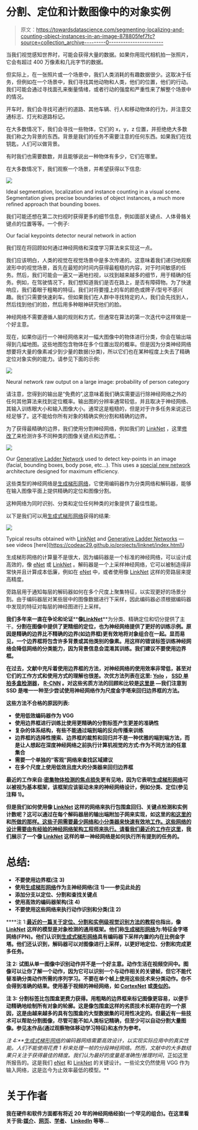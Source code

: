 # 分割、定位和计数图像中的对象实例

> 原文：<https://towardsdatascience.com/segmenting-localizing-and-counting-object-instances-in-an-image-878805fef7fc?source=collection_archive---------0----------------------->

当我们视觉感知世界时，可能会获得大量的数据。如果你用现代相机拍一张照片，它会有超过 400 万像素和几兆字节的数据。

但实际上，在一张照片或一个场景中，我们人类消耗的有趣数据很少。这取决于任务，但例如在一个场景中，我们寻找其他动物和人类，他们的位置，他们的行动。我们可能会通过寻找面孔来衡量情绪，或者行动的强度和严重性来了解整个场景中的情况。

开车时，我们会寻找可通行的道路、其他车辆、行人和移动物体的行为，并注意交通标志、灯光和道路标记。

在大多数情况下，我们会寻找一些物体，它们的 x，y，z 位置，并拒绝绝大多数我们称之为背景的东西。背景是我们的任务不需要注意的任何东西。如果我们在找钥匙，人们可以做背景。

有时我们也需要数数，并且能够说出一种物体有多少，它们在哪里。

在大多数情况下，我们观察一个场景，并希望获得以下信息:

![](img/13fc32e2c31364e40de871c82a096fa2.png)

Ideal segmentation, localization and instance counting in a visual scene. Segmentation gives precise boundaries of object instances, a much more refined approach that bounding boxes.

我们可能还想在第二次扫视时获得更多的细节信息，例如面部关键点、人体骨骼关键点的位置等等。一个例子:

Our facial keypoints detector neural network in action

我们现在将回顾如何通过神经网络和深度学习算法来实现这一点。

我们应该明白，人类的视觉在视觉场景中是多次传递的。这意味着我们递归地观察波形中的视觉场景，首先在最短的时间内获得最粗糙的内容，对于时间敏感的任务。然后，我们可能会一遍又一遍地扫视，以找到越来越多的细节，用于精确的任务。例如，在驾驶情况下，我们想知道我们是否在路上，是否有障碍物。为了快速响应，我们着眼于粗略的特征。我们对将要撞上的车的颜色或牌子/型号不感兴趣。我们只需要快速刹车。但如果我们在人群中寻找特定的人，我们会先找到人，然后找到他们的脸，然后用多种眼神研究他们的脸。

神经网络不需要遵循人脑的规则和方式，但通常在算法的第一次迭代中这样做是一个好主意。

现在，如果你运行一个神经网络来对一幅大图像中的物体进行分类，你会在输出端得到几幅地图。这些地图包含物体在多个位置出现的概率。但是因为分类神经网络想要将大量的像素减少到少量的数据(分类)，所以它们也在某种程度上失去了精确定位对象实例的能力。请参见下面的示例:

![](img/6a8725717f76f9210e28affcb8bd41c5.png)

Neural network raw output on a large image: probability of person category

请注意，您得到的输出是“免费的”,这意味着我们确实需要运行除神经网络之外的任何其他算法来找到定位概率。输出图的分辨率通常较低，并且取决于神经网络、其输入训练眼大小和输入图像大小。通常这是粗糙的，但是对于许多任务来说这已经足够了。这不能给你所有对象的精确实例分割和精确的边界。

为了获得最精确的边界，我们使用分割神经网络，例如我们的 [LinkNet](https://codeac29.github.io/projects/linknet/index.html) ，这里[修改了](https://medium.com/@dawood95/using-generative-ladder-networks-to-build-a-facial-keypoints-detector-7769e4dbf96a)来检测许多不同种类的图像关键点和边界框。：

![](img/536dee78a852cbe01ca2ac75a1e28460.png)

Our [Generative Ladder Network](https://medium.com/towards-data-science/a-new-kind-of-deep-neural-networks-749bcde19108) used to detect key-points in an image (facial, bounding boxes, body pose, etc…). This uses a [special new network](https://medium.com/@dawood95/using-generative-ladder-networks-to-build-a-facial-keypoints-detector-7769e4dbf96a) architecture designed for maximum efficiency.

这些类型的神经网络是[生成梯形网络](https://medium.com/towards-data-science/a-new-kind-of-deep-neural-networks-749bcde19108)，它使用编码器作为分类网络和解码器，能够在输入图像平面上提供精确的定位和图像分割。

这种网络为同时识别、分类和定位任何种类的对象提供了最佳性能。

以下是我们可以用[生成式梯形网络](https://medium.com/towards-data-science/a-new-kind-of-deep-neural-networks-749bcde19108)获得的结果:

![](img/7c4897d6622bc10d3d6254c57d9c4cad.png)

Typical results obtained with [LinkNet](https://codeac29.github.io/projects/linknet/index.html) and [Generative Ladder Networks](https://medium.com/towards-data-science/a-new-kind-of-deep-neural-networks-749bcde19108) — see videos [here](https://codeac29.github.io/projects/linknet/index.html\)

生成梯形网络的计算量不是很大，因为编码器是一个标准的神经网络，可以设计成高效的，像 [eNet](https://arxiv.org/abs/1606.02147) 或 [LinkNet](https://codeac29.github.io/projects/linknet/index.html) 。解码器是一个上采样神经网络，它可以被制造得非常快并且计算成本低廉，例如在 [eNet](https://arxiv.org/abs/1606.02147) 中，或者使用像 [LinkNet](https://codeac29.github.io/projects/linknet/index.html) 这样的旁路层来提高精度。

旁路层用于通知每层的解码器如何在多个尺度上聚集特征，以实现更好的场景分割。由于编码器层对某些层中的图像数据进行下采样，因此编码器必须根据编码器中发现的特征对每层的神经图进行上采样。

**我们多年来一直在争论和论证**[](https://medium.com/towards-data-science/a-new-kind-of-deep-neural-networks-749bcde19108)****像**[**LinkNet**](https://codeac29.github.io/projects/linknet/index.html)**为分类、精确定位和切分提供了主干。**分割在图像中提供了更精细的定位，也为神经网络提供了更好的训练示例。原因是精确的边界比不精确的边界(如边界框)更有效地将对象组合在一起。显而易见，一个边界框将包含许多背景或其他类别的像素。用这样的错误标签训练神经网络会降低网络的分类能力，因为背景信息会混淆其训练。我们建议不要使用边界框。**

**在过去，文献中充斥着使用边界框的方法，对神经网络的使用效率非常低，甚至对它们的工作方式和使用方式的理解也很差。次优方法列表在这里: [Yolo](https://pjreddie.com/darknet/yolo/) ， [SSD 单拍多盒检测器](https://arxiv.org/abs/1512.02325)， [R-CNN](https://arxiv.org/abs/1504.08083) 。对这些劣质方法的回顾和比较是[这里是](https://medium.com/@phelixlau/speed-accuracy-trade-offs-for-modern-convolutional-object-detectors-bbad4e4e0718) —我们注意到 SSD 是唯一一种至少尝试使用神经网络作为尺度金字塔来回归边界框的方法。**

**这些方法不合格的原因列表:**

*   **使用低效编码器作为 VGG**
*   **使用边界框进行训练比使用更精确的分割标签产生更差的准确性**
*   **复杂的体系结构，有些不能通过端到端的反向传播来训练**
*   **边界框的选择性搜索、边界框的裁剪和回归并不是一种优雅的端到端方法，而是让人想起在深度神经网络之前执行计算机视觉的方式:作为不同方法的任意集合**
*   **需要一个单独的“客观”网络来查找区域建议**
*   **在多个尺度上使用低效且庞大的分类器来回归边界框**

**最近的工作来自:[密集物体检测的焦点损失](https://arxiv.org/abs/1708.02002)更有见地，因为它表明[生成梯形网络](https://medium.com/towards-data-science/a-new-kind-of-deep-neural-networks-749bcde19108)可以被视为基本框架，该框架应该驱动未来的神经网络设计，例如分类、定位(参见注释 1)。**

**但是我们如何使用像 [LinkNet](https://codeac29.github.io/projects/linknet/index.html) 这样的网络来执行包围盒回归、关键点检测和实例计数呢？这可以通过在每个解码器层的输出端附加子网来实现，如这里的[和这里的](https://arxiv.org/abs/1708.02002)和[所做的那样。这些子网需要最少网络和小分类器来快速有效地工作。这些网络的设计需要由有经验的神经网络架构工程师来执行。请看我们最近的工作](https://adrianbulat.com/face-alignment)[在这里](https://medium.com/@dawood95/using-generative-ladder-networks-to-build-a-facial-keypoints-detector-7769e4dbf96a)，我们展示了一个像 [LinkNet](https://codeac29.github.io/projects/linknet/index.html) 这样的单一神经网络是如何执行所有提到的任务的。**

# **总结:**

*   **不要使用边界框(注 3)**
*   **使用[生成梯形网络](https://medium.com/towards-data-science/a-new-kind-of-deep-neural-networks-749bcde19108)作为主神经网络(注 1)——参见此处[的](https://medium.com/@dawood95/using-generative-ladder-networks-to-build-a-facial-keypoints-detector-7769e4dbf96a)**
*   **添加分支以定位、分割和查找关键点**
*   **使用高效的编码器架构(注 4)**
*   **不要使用这些网络来执行动作识别和分类(注 2)**

****注 1:**[最近的一篇关于定位、分割和实例级视觉识别方法的教程](https://instancetutorial.github.io/)也指出，像 [LinkNet](https://codeac29.github.io/projects/linknet/index.html) 这样的模型是对象检测的通用框架。他们称[生成梯形网络](https://medium.com/towards-data-science/a-new-kind-of-deep-neural-networks-749bcde19108)为:特征金字塔网络(FPN)。他们认识到[生成式梯形网络](https://medium.com/towards-data-science/a-new-kind-of-deep-neural-networks-749bcde19108)具有编码器下采样内置的内在比例金字塔。他们还认识到，解码器可以对图像进行上采样，以更好地定位、分割和完成更多任务。**

****注 2:** 试图从单一图像中识别动作并不是一个好主意。动作生活在视频空间中。图像可以让你了解一个动作，因为它可以识别一个与动作相关的关键帧，但它不能代替准确分类动作所需的序列学习。不要在单个帧上使用这些技术来分类动作。你不会得到准确的结果。使用基于视频的神经网络，如 [CortexNet](https://engineering.purdue.edu/elab/CortexNet/) 或[类似的](https://arxiv.org/abs/1503.08909)。**

****注 3:** 分割标签比包围盒更费力获得。用粗略的边界框来标记图像更容易，以便手动精确地绘制所有对象的轮廓。这是像包围盒这样的劣质技术长期存在的一个原因，这是由越来越多的具有包围盒的大型数据集的可用性决定的。但最近有一些技术可以帮助分割图像，尽管可能不如人类标记精确，但至少可以自动分割大量图像。参见[本](https://people.eecs.berkeley.edu/~pathak/unsupervised_video/)作品(通过观察物体移动学习特征)和[本](https://arxiv.org/abs/1603.03911)作为参考。**

****注 4:**[生成式梯形网络](https://medium.com/towards-data-science/a-new-kind-of-deep-neural-networks-749bcde19108)的编码器网络需要高效设计，以实现实际应用中的真实性能。人们不能使用花费 1 秒来处理一帧的分段神经网络。然而，文献中的大多数结果只关注于获得最佳的*精度*。我们认为最好的度量是*准确性/推理时间*，正如这里所报告的。这是我们 [eNet](https://arxiv.org/abs/1606.02147) 和 [LinkNet](https://codeac29.github.io/projects/linknet/index.html) 的关键设计。一些论文仍然使用 VGG 作为输入网络，这是迄今为止效率最低的模型。**

# **关于作者**

**我在硬件和软件方面都有将近 20 年的神经网络经验(一个罕见的组合)。在这里看关于我:[媒介](https://medium.com/@culurciello/)、[网页](https://e-lab.github.io/html/contact-eugenio-culurciello.html)、[学者](https://scholar.google.com/citations?user=SeGmqkIAAAAJ)、 [LinkedIn](https://www.linkedin.com/in/eugenioculurciello/) 等等…**